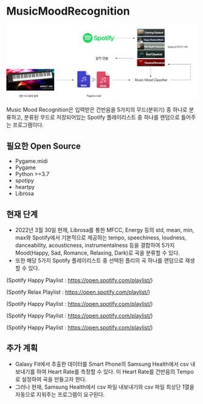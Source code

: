 # MusicMoodRecognition

![image](https://github.com/FW2022/MusicMoodRecognition/blob/main/Pic/Diagram_MusicMoodRecog.jpg)

Music Mood Recognition은 입력받은 건반음을 5가지의 무드(분위기) 중 하나로 분류하고, 분류된 무드로 저장되어있는 Spotify 플레이리스트 중 하나를 랜덤으로 틀어주는 프로그램이다.

## 필요한 Open Source
 - Pygame.midi
 - Pygame
 - Python >=3.7
 - spotipy
 - heartpy
 - Librosa


## 현재 단계
 - 2022년 3월 30일 현재, Librosa를 통한 MFCC, Energy 등의 std, mean, min, max와 Spotify에서 기본적으로 제공하는 tempo, speechiness, loudness, danceability, acousticness, instrumentalness 등을 결합하여 5가지 Mood(Happy, Sad, Romance, Relaxing, Dark)로 곡을 분류할 수 있다.
 - 또한 해당 5가지 Spotify 플레이리스트 중 선택된 플리의 곡 하나를 랜덤으로 재생할 수 있다.
 
 (Spotify Happy Playlist : https://open.spotify.com/playlist/)
 
 (Spotify Relax Playlist : https://open.spotify.com/playlist/)
 
 (Spotify Happy Playlist : https://open.spotify.com/playlist/)
 
 (Spotify Happy Playlist : https://open.spotify.com/playlist/)
 
 (Spotify Happy Playlist : https://open.spotify.com/playlist/)
 
 ## 추가 계획
 - Galaxy Fit에서 추출한 데이터를 Smart Phone의 Samsung Health에서 csv 내보내기를 하여 Heart Rate를 측정할 수 있다. 이 Heart Rate를 건반음의 Tempo로 설정하여 곡을 만들고자 한다.
 - 그러나 현재, Samsung Health에서 csv 파일 내보내기와 csv 파일 최상단 1열을 자동으로 지워주는 프로그램이 요구된다.
 
